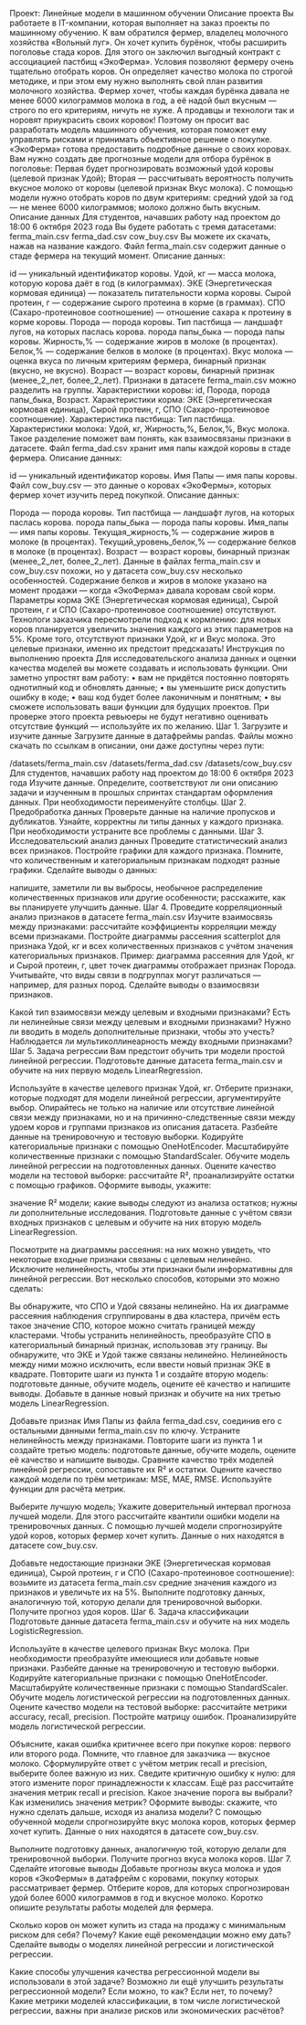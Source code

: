 Проект: Линейные модели в машинном обучении
Описание проекта
Вы работаете в IT-компании, которая выполняет на заказ проекты по машинному обучению. К вам обратился фермер, владелец молочного хозяйства «Вольный луг». Он хочет купить бурёнок, чтобы расширить поголовье стада коров. Для этого он заключил выгодный контракт с ассоциацией пастбищ «ЭкоФерма».
Условия позволяют фермеру очень тщательно отобрать коров. Он определяет качество молока по строгой методике, и при этом ему нужно выполнять свой план развития молочного хозяйства. Фермер хочет, чтобы каждая бурёнка давала не менее 6000 килограммов молока в год, а её надой был вкусным — строго по его критериям, ничуть не хуже. А продавцы и технологи так и норовят приукрасить своих коровок!
Поэтому он просит вас разработать модель машинного обучения, которая поможет ему управлять рисками и принимать объективное решение о покупке. «ЭкоФерма» готова предоставить подробные данные о своих коровах. Вам нужно создать две прогнозные модели для отбора бурёнок в поголовье:
Первая будет прогнозировать возможный удой коровы (целевой признак Удой);
Вторая — рассчитывать вероятность получить вкусное молоко от коровы (целевой признак Вкус молока).
С помощью модели нужно отобрать коров по двум критериям:
средний удой за год — не менее 6000 килограммов;
молоко должно быть вкусным.
Описание данных
Для студентов, начавших работу над проектом до 18:00 6 октября 2023 года
Вы будете работать с тремя датасетами:
ferma_main.csv
ferma_dad.csv
cow_buy.csv
Вы можете их скачать, нажав на название каждого.
Файл ferma_main.csv содержит данные о стаде фермера на текущий момент. Описание данных:


id — уникальный идентификатор коровы.
Удой, кг — масса молока, которую корова даёт в год (в килограммах).
ЭКЕ (Энергетическая кормовая единица) — показатель питательности корма коровы.
Сырой протеин, г — содержание сырого протеина в корме (в граммах).
СПО (Сахаро-протеиновое соотношение) — отношение сахара к протеину в корме коровы.
Порода — порода коровы.
Тип пастбища — ландшафт лугов, на которых паслась корова.
порода папы_быка — порода папы коровы.
Жирность,% — содержание жиров в молоке (в процентах).
Белок,% — содержание белков в молоке (в процентах).
Вкус молока — оценка вкуса по личным критериям фермера, бинарный признак (вкусно, не вкусно).
Возраст — возраст коровы, бинарный признак (менее_2_лет, более_2_лет).
Признаки в датасете ferma_main.csv можно разделить на группы.
Характеристики коровы: id, Порода, порода папы_быка, Возраст.
Характеристики корма: ЭКЕ (Энергетическая кормовая единица), Сырой протеин, г, СПО (Сахаро-протеиновое соотношение).
Характеристика пастбища: Тип пастбища.
Характеристики молока: Удой, кг, Жирность,%, Белок,%, Вкус молока.
Такое разделение поможет вам понять, как взаимосвязаны признаки в датасете.
Файл ferma_dad.csv хранит имя папы каждой коровы в стаде фермера. Описание данных:


id — уникальный идентификатор коровы.
Имя Папы — имя папы коровы.
Файл cow_buy.csv — это данные о коровах «ЭкоФермы», которых фермер хочет изучить перед покупкой. Описание данных:


Порода — порода коровы.
Тип пастбища — ландшафт лугов, на которых паслась корова.
порода папы_быка — порода папы коровы.
Имя_папы — имя папы коровы.
Текущая_жирность,% — содержание жиров в молоке (в процентах).
Текущий_уровень_белок,% — содержание белков в молоке (в процентах).
Возраст — возраст коровы, бинарный признак (менее_2_лет, более_2_лет).
Данные в файлах ferma_main.csv и cow_buy.csv похожи, но у датасета cow_buy.csv несколько особенностей.
Содержание белков и жиров в молоке указано на момент продажи — когда «ЭкоФерма» давала коровам свой корм.
Параметры корма ЭКЕ (Энергетическая кормовая единица), Сырой протеин, г и СПО (Сахаро-протеиновое соотношение) отсутствуют. Технологи заказчика пересмотрели подход к кормлению: для новых коров планируется увеличить значения каждого из этих параметров на 5%.
Кроме того, отсутствуют признаки Удой, кг и Вкус молока. Это целевые признаки, именно их предстоит предсказать!
Инструкция по выполнению проекта
Для исследовательского анализа данных и оценки качества моделей вы можете создавать и использовать функции. Они заметно упростят вам работу:
• вам не придётся постоянно повторять однотипный код и обновлять данные;
• вы уменьшите риск допустить ошибку в коде;
• ваш код будет более лаконичным и понятным;
• вы сможете использовать ваши функции для будущих проектов.
При проверке этого проекта ревьюеры не будут негативно оценивать отсутствие функций — используйте их по желанию.
Шаг 1. Загрузите и изучите данные
Загрузите данные в датафреймы pandas. Файлы можно скачать по ссылкам в описании, они даже доступны через пути:


/datasets/ferma_main.csv
/datasets/ferma_dad.csv
/datasets/cow_buy.csv
Для студентов, начавших работу над проектом до 18:00 6 октября 2023 года
Изучите данные. Определите, соответствуют ли они описанию задачи и изученным в прошлых спринтах стандартам оформления данных. При необходимости переименуйте столбцы.
Шаг 2. Предобработка данных
Проверьте данные на наличие пропусков и дубликатов. Узнайте, корректны ли типы данных у каждого признака. При необходимости устраните все проблемы с данными.
Шаг 3. Исследовательский анализ данных
Проведите статистический анализ всех признаков.
Постройте графики для каждого признака. Помните, что количественным и категориальным признакам подходят разные графики.
Сделайте выводы о данных:


напишите, заметили ли вы выбросы, необычное распределение количественных признаков или другие особенности;
расскажите, как вы планируете улучшить данные.
Шаг 4. Проведите корреляционный анализ признаков в датасете ferma_main.csv
Изучите взаимосвязь между признаками: рассчитайте коэффициенты корреляции между всеми признаками.
Постройте диаграммы рассеяния scatterplot для признака Удой, кг и всех количественных признаков с учётом значения категориальных признаков. Пример: диаграмма рассеяния для Удой, кг и Сырой протеин, г, цвет точек диаграммы отображает признак Порода. Учитывайте, что виды связи в подгруппах могут различаться — например, для разных пород.
Сделайте выводы о взаимосвязи признаков.


Какой тип взаимосвязи между целевым и входными признаками?
Есть ли нелинейные связи между целевым и входными признаками? Нужно ли вводить в модель дополнительные признаки, чтобы это учесть?
Наблюдается ли мультиколлинеарность между входными признаками?
Шаг 5. Задача регрессии
Вам предстоит обучить три модели простой линейной регрессии.
Подготовьте данные датасета ferma_main.csv и обучите на них первую модель LinearRegression.


Используйте в качестве целевого признак Удой, кг.
Отберите признаки, которые подходят для модели линейной регрессии, аргументируйте выбор. Опирайтесь не только на наличие или отсутствие линейной связи между признаками, но и на причинно-следственные связи между удоем коров и группами признаков из описания датасета.
Разбейте данные на тренировочную и тестовую выборки.
Кодируйте категориальные признаки с помощью OneHotEncoder.
Масштабируйте количественные признаки с помощью StandardScaler.
Обучите модель линейной регрессии на подготовленных данных.
Оцените качество модели на тестовой выборке: рассчитайте R², проанализируйте остатки с помощью графиков.
Оформите выводы, укажите:


значение R² модели;
какие выводы следуют из анализа остатков;
нужны ли дополнительные исследования.
Подготовьте данные с учётом связи входных признаков с целевым и обучите на них вторую модель LinearRegression.


Посмотрите на диаграммы рассеяния: на них можно увидеть, что некоторые входные признаки связаны с целевым нелинейно. Исключите нелинейность, чтобы эти признаки были информативны для линейной регрессии. Вот несколько способов, которыми это можно сделать:


Вы обнаружите, что СПО и Удой связаны нелинейно. На их диаграмме рассеяния наблюдения сгруппированы в два кластера, причём есть такое значение СПО, которое можно считать границей между кластерами. Чтобы устранить нелинейность, преобразуйте СПО в категориальный бинарный признак, использовав эту границу.
Вы обнаружите, что ЭКЕ и Удой также связаны нелинейно. Нелинейность между ними можно исключить, если ввести новый признак ЭКЕ в квадрате.
Повторите шаги из пункта 1 и создайте вторую модель: подготовьте данные, обучите модель, оцените её качество и напишите выводы.
Добавьте в данные новый признак и обучите на них третью модель LinearRegression.


Добавьте признак Имя Папы из файла ferma_dad.csv, соединив его с остальными данными ferma_main.csv по ключу.
Устраните нелинейность между признаками.
Повторите шаги из пункта 1 и создайте третью модель: подготовьте данные, обучите модель, оцените её качество и напишите выводы.
Сравните качество трёх моделей линейной регрессии, сопоставьте их R² и остатки.
Оцените качество каждой модели по трём метрикам: MSE, MAE, RMSE. Используйте функции для расчёта метрик.


Выберите лучшую модель;
Укажите доверительный интервал прогноза лучшей модели. Для этого рассчитайте квантили ошибки модели на тренировочных данных.
С помощью лучшей модели спрогнозируйте удой коров, которых фермер хочет купить. Данные о них находятся в датасете cow_buy.csv.


Добавьте недостающие признаки ЭКЕ (Энергетическая кормовая единица), Сырой протеин, г и СПО (Сахаро-протеиновое соотношение): возьмите из датасета ferma_main.csv средние значения каждого из признаков и увеличьте их на 5%.
Выполните подготовку данных, аналогичную той, которую делали для тренировочной выборки.
Получите прогноз удоя коров.
Шаг 6. Задача классификации
Подготовьте данные датасета ferma_main.csv и обучите на них модель LogisticRegression.


Используйте в качестве целевого признак Вкус молока.
При необходимости преобразуйте имеющиеся или добавьте новые признаки.
Разбейте данные на тренировочную и тестовую выборки.
Кодируйте категориальные признаки с помощью OneHotEncoder.
Масштабируйте количественные признаки с помощью StandardScaler.
Обучите модель логистической регрессии на подготовленных данных.
Оцените качество модели на тестовой выборке: рассчитайте метрики accuracy, recall, precision.
Постройте матрицу ошибок.
Проанализируйте модель логистической регрессии.


Объясните, какая ошибка критичнее всего при покупке коров: первого или второго рода. Помните, что главное для заказчика — вкусное молоко. Сформулируйте ответ с учётом метрик recall и precision, выберите более важную из них.
Сведите критичную ошибку к нулю: для этого измените порог принадлежности к классам. Ещё раз рассчитайте значения метрик recall и precision. Какое значение порога вы выбрали? Как изменились значения метрик?
Оформите выводы: скажите, что нужно сделать дальше, исходя из анализа модели?
С помощью обученной модели спрогнозируйте вкус молока коров, которых фермер хочет купить. Данные о них находятся в датасете cow_buy.csv.


Выполните подготовку данных, аналогичную той, которую делали для тренировочной выборки.
Получите прогноз вкуса молока коров.
Шаг 7. Сделайте итоговые выводы
Добавьте прогнозы вкуса молока и удоя коров «ЭкоФермы» в датафрейм с коровами, покупку которых рассматривает фермер.
Отберите коров, для которых спрогнозирован удой более 6000 килограммов в год и вкусное молоко.
Коротко опишите результаты работы моделей для фермера.


Сколько коров он может купить из стада на продажу с минимальным риском для себя? Почему?
Какие ещё рекомендации можно ему дать?
Сделайте выводы о моделях линейной регрессии и логистической регрессии.


Какие способы улучшения качества регрессионной модели вы использовали в этой задаче?
Возможно ли ещё улучшить результаты регрессионной модели? Если можно, то как? Если нет, то почему?
Какие метрики моделей классификации, в том числе логистической регрессии, важны при анализе рисков или экономических расчётов?



